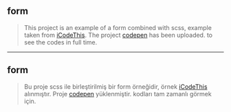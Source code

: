 ## form

> This project is an example of a form combined with scss, example taken from [iCodeThis](https://www.icodethis.com/submissions/7524).
> The project [codepen](https://codepen.io/uzeyir-yariz/pen/qBJdbjv) has been uploaded. to see the codes in full time.

---

## form

> Bu proje scss ile birleştirilmiş bir form örneğidir, örnek [iCodeThis](https://www.icodethis.com/submissions/7524) alınmıştır. 
> Proje [codepen](https://codepen.io/uzeyir-yariz/pen/qBJdbjv) yüklenmiştir. kodları tam zamanlı görmek için.
